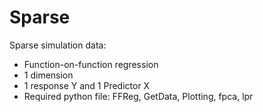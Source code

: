 # Sparse

Sparse simulation data:

  - Function-on-function regression
  - 1 dimension 
  - 1 response Y and 1 Predictor X
  - Required python file: FFReg, GetData, Plotting, fpca, lpr 
